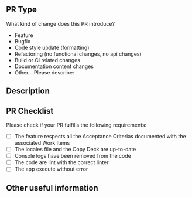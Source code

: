 ## PR Type

What kind of change does this PR introduce?

<!-- Please delete the ones that don't apply to this PR -->

- Feature
- Bugfix
- Code style update \(formatting\)
- Refactoring \(no functional changes, no api changes\)
- Build or CI related changes
- Documentation content changes
- Other... Please describe:

## Description

<!-- Please describe the changes that this PR introduces -->

## PR Checklist

Please check if your PR fulfills the following requirements:

<!-- Please strikethrough  non-applicable items \(https://docs.microsoft.com/en-us/azure/devops/project/wiki/markdown-guidance?view=azure-devops#emphasis-bold-italics-strikethrough\) -->

- [ ] The feature respects all the Acceptance Criterias documented with the associated Work Items
- [ ] The locales file and the Copy Deck are up-to-date
- [ ] Console logs have been removed from the code
- [ ] The code are lint with the correct linter
- [ ] The app execute without error

## Other useful information

<!-- Please provide any additional information if necessary -->
